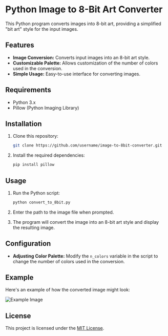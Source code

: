 # Python Image to 8-Bit Art Converter

This Python program converts images into 8-bit art, providing a simplified "bit art" style for the input images.

## Features

- **Image Conversion:** Converts input images into an 8-bit art style.
- **Customizable Palette:** Allows customization of the number of colors used in the conversion.
- **Simple Usage:** Easy-to-use interface for converting images.

## Requirements

- Python 3.x
- Pillow (Python Imaging Library)

## Installation

1. Clone this repository:

    ```bash
    git clone https://github.com/username/image-to-8bit-converter.git
    ```

2. Install the required dependencies:

    ```bash
    pip install pillow
    ```

## Usage

1. Run the Python script:

    ```bash
    python convert_to_8bit.py
    ```

2. Enter the path to the image file when prompted.

3. The program will convert the image into an 8-bit art style and display the resulting image.

## Configuration

- **Adjusting Color Palette:** Modify the `n_colors` variable in the script to change the number of colors used in the conversion.

## Example

Here's an example of how the converted image might look:

![Example Image](example.png)

## License

This project is licensed under the [MIT License](LICENSE).
